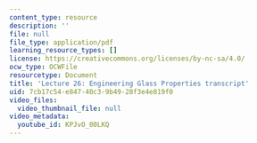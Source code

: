 ```yaml
---
content_type: resource
description: ''
file: null
file_type: application/pdf
learning_resource_types: []
license: https://creativecommons.org/licenses/by-nc-sa/4.0/
ocw_type: OCWFile
resourcetype: Document
title: 'Lecture 26: Engineering Glass Properties transcript'
uid: 7cb17c54-e847-40c3-9b49-28f3e4e819f0
video_files:
  video_thumbnail_file: null
video_metadata:
  youtube_id: KPJvO_00LKQ
---
```

